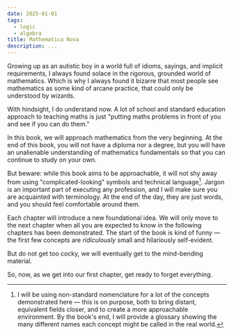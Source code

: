 ```yaml
---
date: 2025-01-01
tags:
  - logic
  - algebra
title: Mathematica Nova
description: ...
---
```

Growing up as an autistic boy in a world full of idioms, sayings, and implicit requirements, I always found solace in the rigorous, grounded world of mathematics. Which is why I always found it bizarre that most people see mathematics as some kind of arcane practice, that could only be understood by wizards.

With hindsight, I do understand now. A lot of school and standard education approach to teaching maths is just "putting maths problems in front of you and see if you can do them."

In this book, we will approach mathematics from the very beginning. At the end of this book, you will not have a diploma nor a degree, but you will have an unalienable understanding of mathematics fundamentals so that you can continue to study on your own.

But beware: while this book aims to be approachable, it will not shy away from using "complicated-looking" symbols and technical language[^1]. Jargon is an important part of executing any profession, and I will make sure you are acquainted with terminology. At the end of the day, they are just words, and you should feel comfortable around them.

Each chapter will introduce a new foundational idea. We will only move to the next chapter when all you are expected to know in the following chapters has been demonstrated. The start of the book is kind of funny — the first few concepts are _ridiculously_ small and hilariously self-evident.

But do not get too cocky, we will eventually get to the mind-bending material.

So, now, as we get into our first chapter, get ready to forget everything.

[^1]: I will be using non-standard nomenclature for a lot of the concepts demonstrated here — this is on purpose, both to bring distant, equivalent fields closer, and to create a more approachable environment. By the book's end, I will provide a glossary showing the many different names each concept might be called in the real world.
